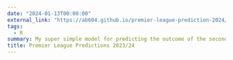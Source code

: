 ```yaml
---
date: "2024-01-13T00:00:00"
external_link: "https://ab604.github.io/premier-league-prediction-2024/"
tags:
  - R
summary: My super simple model for predicting the outcome of the second half of 2023/24 Premier League season.
title: Premier League Predictions 2023/24
---
```

